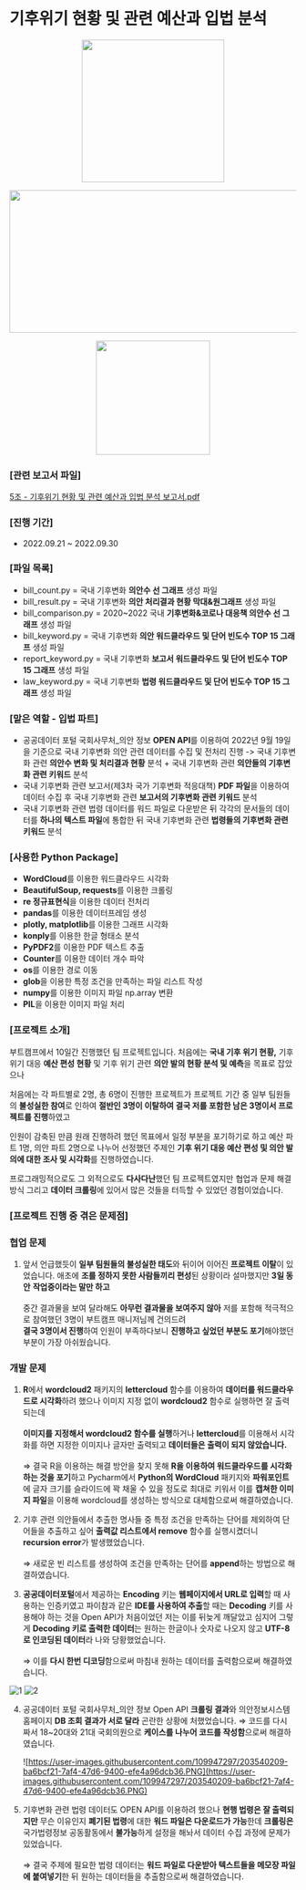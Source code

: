 # 기후위기 현황 및 관련 예산과 입법 분석
<p align="center"><img src="https://user-images.githubusercontent.com/109947297/210083149-e18b8423-9e04-48a7-a910-e4f8b5550e26.jpg" height="250"><p>
<p align="center"><img src="https://user-images.githubusercontent.com/109947297/210083165-14e76526-12ad-4105-8310-70c33c11b529.jpg" width="650" height="250"><p>
<p align="center"><img src="https://user-images.githubusercontent.com/109947297/210083230-29470a66-1d02-48a6-a287-046a51383e4b.jpg" height="200"><p>

### [관련 보고서 파일]
[5조 - 기후위기 현황 및  관련 예산과 입법 분석 보고서.pdf](https://github.com/anydevil0812/bootcamp_project/files/10325228/5.-.pdf)

### [진행 기간]
- 2022.09.21 ~ 2022.09.30

### [파일 목록]
- bill_count.py = 국내 기후변화 **의안수 선 그래프** 생성 파일
- bill_result.py = 국내 기후변화 **의안 처리결과 현황 막대&원그래프** 생성 파일
- bill_comparison.py = 2020~2022 국내 **기후변화&코로나 대응책 의안수 선 그래프** 생성 파일
- bill_keyword.py = 국내 기후변화 **의안 워드클라우드 및 단어 빈도수 TOP 15 그래프** 생성 파일
- report_keyword.py = 국내 기후변화 **보고서 워드클라우드 및 단어 빈도수 TOP 15 그래프** 생성 파일
- law_keyword.py = 국내 기후변화 **법령 워드클라우드 및 단어 빈도수 TOP 15 그래프** 생성 파일

### [맡은 역할 - 입법 파트] 
- 공공데이터 포털 국회사무처_의안 정보 **OPEN API**를 이용하여 2022년 9월 19일을 기준으로 국내 기후변화 의안 관련 데이터를 수집 및 전처리 진행 -> 국내 기후변화 관련 **의안수 변화 및 처리결과 현황** 분석 + 국내 기후변화 관련 **의안들의 기후변화 관련 키워드** 분석 
- 국내 기후변화 관련 보고서(제3차 국가 기후변화 적응대책) **PDF 파일**을 이용하여 데이터 수집 후 국내 기후변화 관련 **보고서의 기후변화 관련 키워드** 분석 
- 국내 기후변화 관련 법령 데이터를 워드 파일로 다운받은 뒤 각각의 문서들의 데이터를 **하나의 텍스트 파일**에 통합한 뒤 국내 기후변화 관련 **법령들의 기후변화 관련 키워드** 분석 

### [사용한 Python Package]
- **WordCloud**를 이용한 워드클라우드 시각화
- **BeautifulSoup, requests**를 이용한 크롤링
- **re 정규표현식**을 이용한 데이터 전처리
- **pandas**를 이용한 데이터프레임 생성
- **plotly, matplotlib**를 이용한 그래프 시각화 
- **konply**를 이용한 한글 형태소 분석
- **PyPDF2**를 이용한 PDF 텍스트 추출
- **Counter**를 이용한 데이터 개수 파악
- **os**를 이용한 경로 이동
- **glob**을 이용한 특정 조건을 만족하는 파일 리스트 작성
- **numpy**를 이용한 이미지 파일 np.array 변환
- **PIL**을 이용한 이미지 파일 처리

### [프로젝트 소개]

부트캠프에서 10일간 진행했던 팀 프로젝트입니다. 처음에는 **국내 기후 위기 현황,** 기후 위기 대응 **예산 편성 현황** 및 기후 위기 관련 **의안 발의 현황 분석 및 예측**을 목표로 잡았으나

처음에는 각 파트별로 2명, 총 6명이 진행한 프로젝트가 프로젝트 기간 중 일부 팀원들의 **불성실한 참여**로 인하여 **절반인 3명이 이탈하여 결국 저를 포함한 남은 3명이서 프로젝트를 진행**하였고

인원이 감축된 만큼 원래 진행하려 했던 목표에서 일정 부분을 포기하기로 하고 예산 파트 1명, 의안 파트 2명으로 나누어 선정했던 주제인 **기후 위기 대응 예산 편성 및 의안 발의에 대한 조사 및 시각화**를 진행하였습니다.

프로그래밍적으로도 그 외적으로도 **다사다난**했던 팀 프로젝트였지만 협업과 문제 해결 방식 그리고 **데이터 크롤링**에 있어서 많은 것들을 터득할 수 있었던 경험이었습니다.

### [프로젝트 진행 중 겪은 문제점]
### 협업 문제
1. 앞서 언급했듯이 **일부 팀원들의 불성실한 태도**와 뒤이어 이어진 **프로젝트 이탈**이 있었습니다. 애초에 **조를 정하지 못한 사람들끼리 편성**된 상황이라 설마했지만
**3일 동안** **작업중이라는 말만 하고** <br><br>중간 결과물을 보여 달라해도 **아무런 결과물을 보여주지 않아** 저를 포함해 적극적으로 참여했던 3명이 부트캠프 매니저님께 건의드려<br>
**결국 3명이서 진행**하여 인원이 부족하다보니 **진행하고 싶었던 부분도 포기**해야했던 부분이 가장 아쉬웠습니다.
### 개발 문제
1. **R**에서 **wordcloud2** 패키지의 **lettercloud** 함수를 이용하여 **데이터를 워드클라우드로 시각화**하려 했으나 이미지 지정 없이 **wordcloud2** 함수로 실행하면 잘 출력되는데<br><br>
**이미지를 지정해서 wordcloud2 함수를 실행**하거나 **lettercloud**를 이용해서 시각화를 하면 지정한 이미지나 글자만 출력되고 **데이터들은 출력이 되지 않았습니다.**
<br><br> ⇒ 결국 R을 이용하는 해결 방안을 찾지 못해 **R을 이용하여 워드클라우드를 시각화하는 것을 포기**하고 Pycharm에서 **Python의 WordCloud** 패키지와 
**파워포인트**에 글자 크기를 슬라이드에 꽉 채울 수 있을 정도로 최대로 키워서 이를 **캡쳐한 이미지 파일**을 이용해 wordcloud를 생성하는 방식으로 대체함으로써 해결하였습니다.


2. 기후 관련 의안들에서 추출한 명사들 중 특정 조건을 만족하는 단어를 제외하여 단어들을 추출하고 싶어 **출력값 리스트에서 remove** 함수를 실행시켰더니 **recursion error**가 발생했었습니다.
<br><br> ⇒ 새로운 빈 리스트를 생성하여 조건을 만족하는 단어를 **append**하는 방법으로 해결하였습니다.

3. **공공데이터포털**에서 제공하는 **Encoding** 키는 **웹페이지에서 URL로 입력**할 때 사용하는 인증키였고 파이참과 같은 **IDE를 사용하여 추출**할 때는 **Decoding** 키를 사용해야 하는 것을 Open API가 처음이었던 저는 이를 뒤늦게 깨달았고 심지어 그렇게 **Decoding 키로 출력한 데이터**는 원하는 한글이나 숫자로 나오지 않고 **UTF-8로 인코딩된 데이터**라 나와 당황했었습니다.
<br><br> ⇒  이를 **다시 한번 디코딩**함으로써 마침내 원하는 데이터를 출력함으로써 해결하였습니다.
    
![1](https://user-images.githubusercontent.com/109947297/203806349-055a574a-b346-4aa2-914a-73ee1629fca7.png)
![2](https://user-images.githubusercontent.com/109947297/203806430-4bbfc731-6a6f-4ba6-a5ef-ad04b328376e.png)

    
4. 공공데이터 포털 국회사무처_의안 정보 Open API **크롤링 결과**와 의안정보시스템 홈페이지 **DB 조회 결과가 서로 달라** 곤란한 상황에 처했었습니다. ⇒ 코드를 다시 짜서 18~20대와 21대 국회의원으로 **케이스를 나누어 코드를 작성함**으로써 해결하였습니다.
    
    ![https://user-images.githubusercontent.com/109947297/203540209-ba6bcf21-7af4-47d6-9400-efe4a96dcb36.PNG](https://user-images.githubusercontent.com/109947297/203540209-ba6bcf21-7af4-47d6-9400-efe4a96dcb36.PNG)
    
5. 기후변화 관련 법령 데이터도 OPEN API를 이용하려 했으나 **현행 법령은 잘 출력되지만** 무슨 이유인지 **폐기된 법령**에 대한 **워드 파일은 다운로드가 가능**한데 **크롤링은** 국가법령정보 공동활동에서 **불가능**하게 설정을 해놔서 데이터 수집 과정에 문제가 있었습니다.
<br><br> ⇒ 결국 주제에 필요한 법령 데이터는 **워드 파일로 다운받아 텍스트들을 메모장 파일에 붙여넣기**한 뒤 원하는 데이터들을 추출함으로써 해결하였습니다. 

